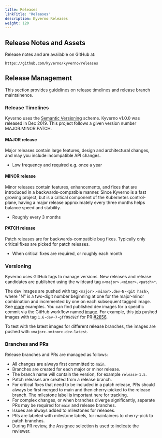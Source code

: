 ```yaml
---
title: Releases
linkTitle: "Releases"
description: Kyverno Releases
weight: 120
---
```


## Release Notes and Assets

Release notes and are available on GitHub at:

    https://github.com/kyverno/kyverno/releases

## Release Management

This section provides guidelines on release timelines and release branch maintainence.

### Release Timelines

Kyverno uses the [Semantic Versioning](https://semver.org/) scheme. Kyverno v1.0.0 was released in Dec 2019. This project follows a given version number MAJOR.MINOR.PATCH.

#### MAJOR release

Major releases contain large features, design and architectural changes, and may you include incompatible API changes.

- Low frequency and required e.g. once a year

#### MINOR release

Minor releases contain features, enhancements, and fixes that are introduced in a backwards-compatible manner. Since Kyverno is a fast growing project, but is a critical component of the Kubernetes control-plane, having a major release approximately every three months helps balance speed and stability.

- Roughly every 3 months

#### PATCH release

Patch releases are for backwards-compatible bug fixes. Typically only critical fixes are picked for patch releases.

- When critical fixes are required, or roughly each month

### Versioning

Kyverno uses GitHub tags to manage versions. New releases and release candidates are published using the wildcard tag `v<major>.<minor>.<patch>*`.

The dev images are pushed with tag `<major>.<minor>.dev-N-<git hash>`, where "N" is a two-digit number beginning at one for the major-minor combination and incremented by one on each subsequent tagged image. See [more](https://github.com/kyverno/kyverno/pkgs/container/kyverno/versions) examples. You can find published dev images for a specific commit via the GitHub workflow named [image](https://github.com/kyverno/kyverno/actions/workflows/image.yaml). For example, this [job](https://github.com/kyverno/kyverno/runs/4579160206?check_suite_focus=true) pushed images with tag `1.6-dev-7-gff99d92f` for PR [#2856](https://github.com/kyverno/kyverno/pull/2856).

To test with the latest images for different release branches, the images are pushed with `<major>.<minor>-dev-latest`.

### Branches and PRs

Release branches and PRs are managed as follows:
- All changes are always first committed to `main`.
- Branches are created for each major or minor release. 
- The branch name will contain the version, for example `release-1.5`.
- Patch releases are created from a release branch.
- For critical fixes that need to be included in a patch release, PRs should always be first merged to main and then cherry-picked to the release branch. The milestone label is important here for tracking.
- For complex changes, or when branches diverge significantly, separate PRs may be required for `main` and release branches.
- Issues are always added to milestones for releases.
- PRs are labeled with milestone labels, for maintainers to cherry-pick to patch branches.
- During PR review, the Assignee selection is used to indicate the reviewer.
